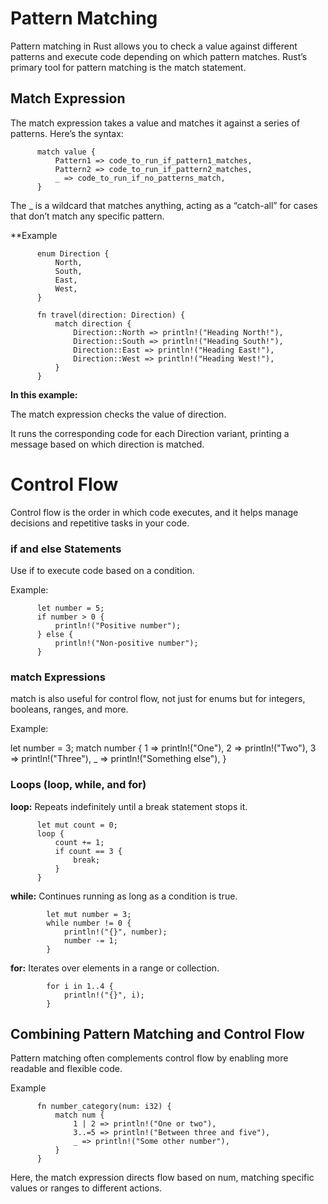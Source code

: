 # Pattern Matching
Pattern matching in Rust allows you to check a value against different patterns and execute code depending on which pattern matches. Rust’s primary tool for pattern matching is the match statement.

## Match Expression
The match expression takes a value and matches it against a series of patterns. Here’s the syntax:

          match value {
              Pattern1 => code_to_run_if_pattern1_matches,
              Pattern2 => code_to_run_if_pattern2_matches,
              _ => code_to_run_if_no_patterns_match,
          }
          
The _ is a wildcard that matches anything, acting as a “catch-all” for cases that don’t match any specific pattern.

**Example

          enum Direction {
              North,
              South,
              East,
              West,
          }
          
          fn travel(direction: Direction) {
              match direction {
                  Direction::North => println!("Heading North!"),
                  Direction::South => println!("Heading South!"),
                  Direction::East => println!("Heading East!"),
                  Direction::West => println!("Heading West!"),
              }
          }
          
**In this example:**

The match expression checks the value of direction.

It runs the corresponding code for each Direction variant, printing a message based on which direction is matched.


# Control Flow
Control flow is the order in which code executes, and it helps manage decisions and repetitive tasks in your code.

### if and else Statements

Use if to execute code based on a condition.

Example:

          let number = 5;
          if number > 0 {
              println!("Positive number");
          } else {
              println!("Non-positive number");
          }
          
### match Expressions

match is also useful for control flow, not just for enums but for integers, booleans, ranges, and more.

Example:

let number = 3;
match number {
    1 => println!("One"),
    2 => println!("Two"),
    3 => println!("Three"),
    _ => println!("Something else"),
}

### Loops (loop, while, and for)

**loop:** Repeats indefinitely until a break statement stops it.

          let mut count = 0;
          loop {
              count += 1;
              if count == 3 {
                  break;
              }
          }
          
**while:** Continues running as long as a condition is true.

            let mut number = 3;
            while number != 0 {
                println!("{}", number);
                number -= 1;
            }
**for:** Iterates over elements in a range or collection.

            for i in 1..4 {
                println!("{}", i);
            }
## Combining Pattern Matching and Control Flow
Pattern matching often complements control flow by enabling more readable and flexible code.

Example

          fn number_category(num: i32) {
              match num {
                  1 | 2 => println!("One or two"),
                  3..=5 => println!("Between three and five"),
                  _ => println!("Some other number"),
              }
          }
          
Here, the match expression directs flow based on num, matching specific values or ranges to different actions.
